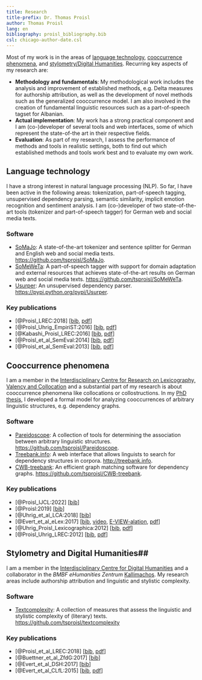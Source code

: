 ```yaml
---
title: Research
title-prefix: Dr. Thomas Proisl
author: Thomas Proisl
lang: en
bibliography: proisl_bibliography.bib
csl: chicago-author-date.csl
---
```


Most of my work is in the areas of [language
technology](#language-technology), [cooccurrence
phenomena](#cooccurrence-phenomena), and [stylometry/Digital
Humanities](#stylometry-and-digital-humanities). Recurring key aspects
of my research are:

- **Methodology and fundamentals**: My methodological work includes
  the analysis and improvement of established methods, e.g. Delta
  measures for authorship attribution, as well as the development of
  novel methods such as the generalized cooccurrence model. I am also
  involved in the creation of fundamental linguistic resources such as
  a part-of-speech tagset for Albanian.
- **Actual implementation**: My work has a strong practical component
  and I am (co-)developer of several tools and web interfaces, some of
  which represent the state-of-the art in their respective fields.
- **Evaluation**: As part of my research, I assess the performance of
  methods and tools in realistic settings, both to find out which
  established methods and tools work best and to evaluate my own work.


## Language technology ##

I have a strong interest in natural language processing (NLP). So far,
I have been active in the following areas: tokenization,
part-of-speech tagging, unsupervised dependency parsing, semantic
similarity, implicit emotion recognition and sentiment analysis. I am
(co-)developer of two state-of-the-art tools (tokenizer and
part-of-speech tagger) for German web and social media texts.


### Software ###

- [SoMaJo](resources.html#somajo): A state-of-the-art tokenizer and
  sentence splitter for German and English web and social media texts.
  <https://github.com/tsproisl/SoMaJo>.
- [SoMeWeTa](resources.html#someweta): A part-of-speech tagger with
  support for domain adaptation and external resources that achieves
  state-of-the-art results on German web and social media texts.
  <https://github.com/tsproisl/SoMeWeTa>.
- [Usurper](resources.html#usurper): An unsupervised dependency parser.
  <https://pypi.python.org/pypi/Usurper>.


### Key publications ###

- [@Proisl_LREC:2018] [[bib](bib/Proisl_LREC_2018.bib), [pdf](pdf/proisl_2018_lrec.pdf)]
- [@Proisl_Uhrig_EmpiriST:2016] [[bib](bib/Proisl_Uhrig_EmpiriST_2016.bib), [pdf](pdf/proisl_uhrig_2016_empirist.pdf)]
- [@Kabashi_Proisl_LREC:2016] [[bib](bib/Kabashi_Proisl_LREC_2016.bib), [pdf](pdf/kabashi_proisl_2016_lrec.pdf)]
- [@Proisl_et_al_SemEval:2014] [[bib](bib/Proisl_et_al_SemEval_2014.bib), [pdf](pdf/proisl_et_al_2014_semeval.pdf)]
- [@Proisl_et_al_SemEval:2013] [[bib](bib/Proisl_et_al_SemEval_2013.bib), [pdf](pdf/proisl_et_al_2013_semeval.pdf)]


## Cooccurrence phenomena ##

I am a member in the [Interdisciplinary Centre for Research on
Lexicography, Valency and
Collocation](http://www.lexi.uni-erlangen.de) and a substantial part
of my research is about cooccurrence phenomena like collocations or
collostructions. In my [PhD
thesis](https://doi.org/10.25593/978-3-96147-201-7), I developed a
formal model for analyzing cooccurrences of arbitrary linguistic
structures, e.g. dependency graphs.
<!-- TODO: mention IJCL article  -->


### Software ###

- [Pareidoscope](resources.html#pareidoscope): A collection of tools
  for determining the association between arbitrary linguistic
  structures. <https://github.com/tsproisl/Pareidoscope>.
- [Treebank.info](resources.html#treebank.info): A web interface that
  allows linguists to search for dependency structures in corpora.
  <http://treebank.info>.
- [CWB-treebank](resources.html#cwb-treebank): An efficient graph
  matching software for dependency graphs.
  <https://github.com/tsproisl/CWB-treebank>.


### Key publications ###

- [@Proisl_IJCL:2022] [[bib](bib/Proisl_IJCL_2022.bib)]
- [@Proisl:2019] [[bib](bib/Proisl_2019.bib)]
- [@Uhrig_et_al_LCA:2018] [[bib](bib/Uhrig_et_al_LCA_2018.bib)]
- [@Evert_et_al_eLex:2017] [[bib](bib/Evert_et_al_eLex_2017.bib), [video](https://www.youtube.com/watch?v=xYo3wTRx8F8), [E-VIEW-alation](http://www.collocations.de/eviewalation/), [pdf](pdf/evert_et_al_2017_elex.pdf)]
- [@Uhrig_Proisl_Lexicographica:2012] [[bib](bib/Uhrig_Proisl_Lexicographica_2012.bib), [pdf](pdf/uhrig_proisl_2012_lexicographica.pdf)]
- [@Proisl_Uhrig_LREC:2012] [[bib](bib/Proisl_Uhrig_LREC_2012.bib), [pdf](pdf/proisl_uhrig_2012_lrec.pdf)]


## Stylometry and Digital Humanities##

I am a member in the [Interdisciplinary Centre for Digital
Humanities](http://izdigital.fau.de) and a collaborator in the *BMBF
eHumanities Zentrum* [Kallimachos](http://kallimachos.de). My research
areas include authorship attribution and linguistic and stylistic
complexity.


### Software ###

- [Textcomplexity](resources.html#textcomplexity): A collection of
  measures that assess the linguistic and stylistic complexity of
  (literary) texts. <https://github.com/tsproisl/textcomplexity>

### Key publications ###

- [@Proisl_et_al_LREC:2018] [[bib](bib/Proisl_et_al_LREC_2018.bib), [pdf](pdf/proisl_et_al_2018_lrec.pdf)]
- [@Buettner_et_al_ZfdG:2017] [[bib](bib/Buettner_et_al_ZfdG_2017.bib)]
- [@Evert_et_al_DSH:2017] [[bib](bib/Evert_et_al_DSH_2017.bib)]
- [@Evert_et_al_CLfL:2015] [[bib](bib/Evert_et_al_CLfL_2015.bib), [pdf](pdf/evert_et_al_2015_clfl.pdf)]
